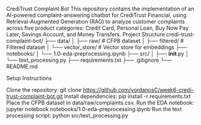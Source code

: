 CrediTrust Complaint Bot
This repository contains the implementation of an AI-powered complaint-answering chatbot for CrediTrust Financial, using Retrieval-Augmented Generation (RAG) to analyze customer complaints across five product categories: Credit Card, Personal Loan, Buy Now Pay Later, Savings Account, and Money Transfers.
Project Structure
credi-trust-complaint-bot/
├── data/
│   ├── raw/                   # CFPB dataset
│   ├── filtered/              # Filtered dataset
│   └── vector_store/          # Vector store for embeddings
├── notebooks/
│   └── 1.0-eda-preprocessing.ipynb
├── src/
│   ├── __init__.py
│   └── text_processing.py
├── requirements.txt
├── .gitignore
└── README.md

Setup Instructions

Clone the repository: git clone https://github.com/yordanosC/week6-credi-trust-complaint-bot.git
Install dependencies: pip install -r requirements.txt
Place the CFPB dataset in data/raw/complaints.csv.
Run the EDA notebook: jupyter notebook notebooks/1.0-eda-preprocessing.ipynb
Run the text processing script: python src/text_processing.py

